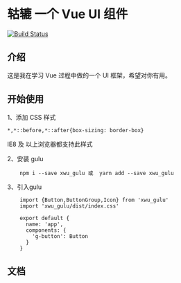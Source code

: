 # 轱辘 一个 Vue UI 组件

[![Build Status](https://travis-ci.org/lovexwu/gulu.svg?branch=master)](https://travis-ci.org/lovexwu/gulu)

## 介绍
这是我在学习 Vue 过程中做的一个 UI 框架，希望对你有用。

## 开始使用

1、添加 CSS 样式
```
*,*::before,*::after{box-sizing: border-box}
```
IE8 及 以上浏览器都支持此样式

    
2、安装 gulu

```
    npm i --save xwu_gulu 或  yarn add --save xwu_gulu
```

3、引入gulu
```
    import {Button,ButtonGroup,Icon} from 'xwu_gulu'
    import 'xwu_gulu/dist/index.css'

    export default {
      name: 'app',
      components: {
        'g-button': Button
      }
    }
```



## 文档




